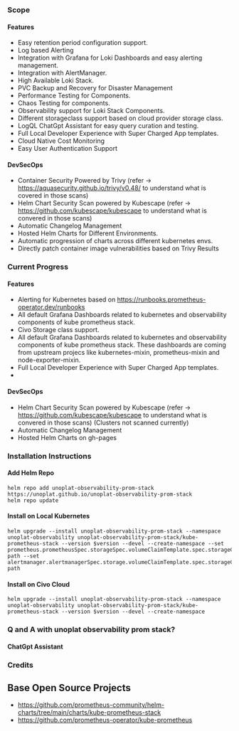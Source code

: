 ### Scope

#### Features
- Easy retention period configuration support.
- Log based Alerting
- Integration with Grafana for Loki Dashboards and easy alerting management.
- Integration with AlertManager.
- High Available Loki Stack.
- PVC Backup and Recovery for Disaster Management
- Performance Testing for Components.
- Chaos Testing for components.
- Observability support for Loki Stack Components.
- Different storageclass support based on cloud provider storage class.
- LogQL ChatGpt Assistant for easy query curation and testing.
- Full Local Developer Experience with Super Charged App templates.
- Cloud Native Cost Monitoring
- Easy User Authentication Support
  
#### DevSecOps
  - Container Security Powered by Trivy (refer -> https://aquasecurity.github.io/trivy/v0.48/ to understand what is covered in those scans)
  - Helm Chart Security Scan powered by Kubescape (refer -> https://github.com/kubescape/kubescape to understand what is convered in those scans)
  - Automatic Changelog Management
  - Hosted Helm Charts for Different Environments.
  - Automatic progression of charts across different kubernetes envs.
  - Directly patch container image vulnerabilities based on Trivy Results
 

### Current Progress

#### Features
- Alerting for Kubernetes based on https://runbooks.prometheus-operator.dev/runbooks
- All default Grafana Dashboards related  to kubernetes and observability components of kube prometheus stack.
- Civo Storage class support.
- All default Grafana Dashboards related  to kubernetes and observability components of kube prometheus stack. These dashboards are coming from upstream projecs like kubernetes-mixin, prometheus-mixin and node-exporter-mixin.
- Full Local Developer Experience with Super Charged App templates.
- 
#### DevSecOps
- Helm Chart Security Scan powered by Kubescape (refer -> https://github.com/kubescape/kubescape to understand what is convered in those scans) (Clusters not scanned currently)
- Automatic Changelog Management
- Hosted Helm Charts on gh-pages


### Installation Instructions

#### Add Helm Repo
```
helm repo add unoplat-observability-prom-stack https://unoplat.github.io/unoplat-observability-prom-stack 
helm repo update
```
#### Install on Local Kubernetes

```
helm upgrade --install unoplat-observability-prom-stack --namespace unoplat-observability unoplat-observability-prom-stack/kube-prometheus-stack --version $version --devel --create-namespace --set prometheus.prometheusSpec.storageSpec.volumeClaimTemplate.spec.storageClassName=local-path --set alertmanager.alertmanagerSpec.storage.volumeClaimTemplate.spec.storageClassName=local-path
```

#### Install on Civo Cloud 

```
helm upgrade --install unoplat-observability-prom-stack --namespace unoplat-observability unoplat-observability-prom-stack/kube-prometheus-stack --version $version --devel --create-namespace
```

### Q and A with unoplat observability prom stack? 

#### ChatGpt Assistant


### Credits
## Base Open Source Projects
- https://github.com/prometheus-community/helm-charts/tree/main/charts/kube-prometheus-stack
- https://github.com/prometheus-operator/kube-prometheus


